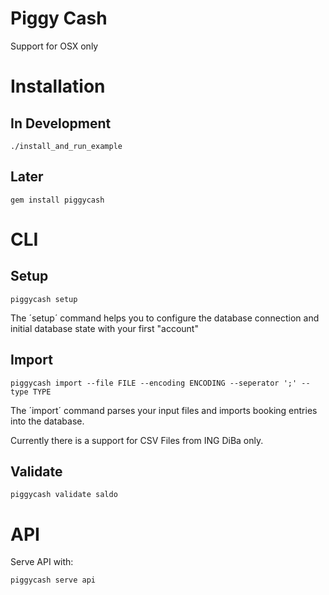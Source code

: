 # Piggy Cash

Support for OSX only

# Installation
## In Development
    ./install_and_run_example

## Later
    gem install piggycash

# CLI

## Setup
    piggycash setup

The ´setup´ command helps you to configure the database connection and initial database state with your first "account"

## Import
    piggycash import --file FILE --encoding ENCODING --seperator ';' --type TYPE

The ´import´ command parses your input files and imports booking entries into the database.

Currently there is a support for CSV Files from ING DiBa only.

## Validate
    piggycash validate saldo

# API

Serve API with:

    piggycash serve api

